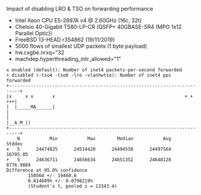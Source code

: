 Impact of disabling LRO & TSO on forwarding performance
  - Intel Xeon CPU E5-2697A v4 @ 2.60GHz (16c, 32t)
  - Chelsio 40-Gigabit T580-LP-CR (QSFP+ 40GBASE-SR4 (MPO 1x12 Parallel Optic))
  - FreeBSD 13-HEAD r354862 (19/11/2019)
  - 5000 flows of smallest UDP packets (1 byte payload)
  - hw.cxgbe.nrxq="32
  - machdep.hyperthreading_intr_allowed="1"

```
x enabled (default): Number of inet4 packets-per-second forwarded
+ disabled (-tso4 -tso6 -lro -vlanhwtso): Number of inet4 pps forwarded
+--------------------------------------------------------------------------+
|x     x x       x                                                + +   +++|
|  |_____MA______|                                                         |
|                                                                  |__A_M_||
+--------------------------------------------------------------------------+
    N           Min           Max        Median           Avg        Stddev
x   5      24474825      24514420      24494558      24497564      16705.05
+   5      24636711      24656634      24651352      24648128     8776.9884
Difference at 95.0% confidence
        150564 +/- 19460.6
        0.614609% +/- 0.0798219%
        (Student's t, pooled s = 13343.4)
```
